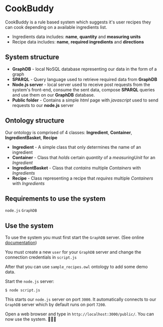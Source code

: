# CookBuddy
CookBuddy is a rule based system which suggests it's user recipes they can cook depending on a available ingredients list.

* Ingredients data includes: **name**, **quantity** and **measuring units**
* Recipe data includes: **name**, **required ingredients** and **directions**

## System structure

* **GraphDB** - local NoSQL database representing our data in the form of a graph
* **SPARQL** - Query language used to retrieve required data from **GraphDB**
* **Node.js server** - local server used to receive post requests from the system's front-end, consume the sent data, compose **SPARQL** queries and use them on our **GraphDB** database.
* **Public folder** - Contains a simple *html* page with *javascript* used to send requests to our **node.js** server

## Ontology structure
Our ontology is comprised of 4 classes: **Ingredient**, **Container**, **IngredientBasket**, **Recipe**

* **Ingredient** - A simple class that only determines the name of an ingredient
* **Container** - Class that *holds* certain *quantity* of a *measuringUnit* for an *Ingredient*
* **IngredientBasket** - Class that *contains* multiple *Containers* with *Ingredients*
* **Recipe** - Class representing a recipe that *requires* multiple *Containers* with *Ingredients*

## Requirements to use the system

`node.js` `GraphDB`

## Use the system
To use the system you must first start the `GraphDB` server. (See online [documentation](https://graphdb.ontotext.com/documentation/10.1/))

You must create a new `user` for your `GraphDB` server and change the connection credentials in `script.js`

After that you can use `sample_recipes.owl` ontology to add some demo data.

Start the `node.js` server:

```
$ node script.js
```
This starts our `node.js` server on port `3000`. It automatically connects to our `GraphDB` server which by default runs on port `7200`.

Open a web browser and type in `http://localhost:3000/public/`.
You can now use the system. 👨‍💻🚀